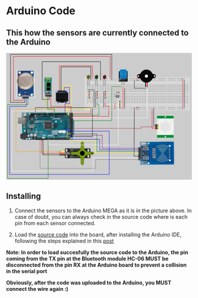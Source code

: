 # Arduino Code

## This how the sensors are currently connected to the Arduino
![My Image](../Docs/img/ArduinoConnections.jpg)

## Installing

1. Connect the sensors to the Arduino MEGA as it is in the picture above. In case of doubt, you can always check in the source code where is each pin from each sensor connected.

2. Load the [source code](/Arduino/TESTv4%20-%20Final/TESTv4%20-%20Final.ino) into the board, after installing the Arduino IDE, following the steps explained in this [post](https://support.arduino.cc/hc/en-us/articles/4733418441116-Upload-a-sketch-in-Arduino-IDE)

**Note: In order to load succesfully the source code to the Arduino, the pin coming from the TX pin at the Bluetooth module HC-06 MUST be disconnected from the pin RX at the Arduino board to prevent a collision in the serial port**

**Obviously, after the code was uploaded to the Arduino, you MUST connect the wire again :)**